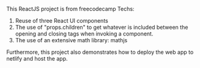 This ReactJS project is from freecodecamp
Techs:
1. Reuse of three React UI components
2. The use of "props.children" to get whatever is included between the opening and closing tags when invoking a component.
3. The use of an extensive math library: mathjs

Furthermore, this project also demonstrates how to deploy the web app to netlify and host the app.